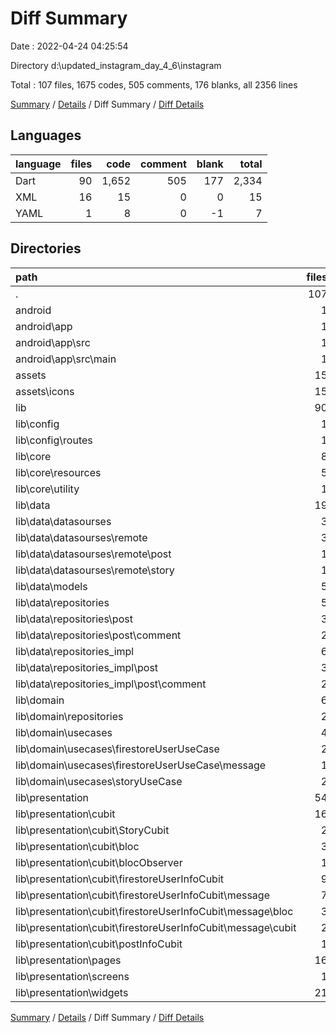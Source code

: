# Diff Summary

Date : 2022-04-24 04:25:54

Directory d:\updated_instagram_day_4_6\instagram

Total : 107 files,  1675 codes, 505 comments, 176 blanks, all 2356 lines

[Summary](results.md) / [Details](details.md) / Diff Summary / [Diff Details](diff-details.md)

## Languages
| language | files | code | comment | blank | total |
| :--- | ---: | ---: | ---: | ---: | ---: |
| Dart | 90 | 1,652 | 505 | 177 | 2,334 |
| XML | 16 | 15 | 0 | 0 | 15 |
| YAML | 1 | 8 | 0 | -1 | 7 |

## Directories
| path | files | code | comment | blank | total |
| :--- | ---: | ---: | ---: | ---: | ---: |
| . | 107 | 1,675 | 505 | 176 | 2,356 |
| android | 1 | 2 | 0 | 0 | 2 |
| android\app | 1 | 2 | 0 | 0 | 2 |
| android\app\src | 1 | 2 | 0 | 0 | 2 |
| android\app\src\main | 1 | 2 | 0 | 0 | 2 |
| assets | 15 | 13 | 0 | 0 | 13 |
| assets\icons | 15 | 13 | 0 | 0 | 13 |
| lib | 90 | 1,652 | 505 | 177 | 2,334 |
| lib\config | 1 | 1 | 1 | 0 | 2 |
| lib\config\routes | 1 | 1 | 1 | 0 | 2 |
| lib\core | 8 | 207 | 38 | 38 | 283 |
| lib\core\resources | 5 | 156 | 0 | 28 | 184 |
| lib\core\utility | 1 | 1 | 0 | 0 | 1 |
| lib\data | 19 | 200 | -18 | 14 | 196 |
| lib\data\datasourses | 3 | 53 | -18 | 3 | 38 |
| lib\data\datasourses\remote | 3 | 53 | -18 | 3 | 38 |
| lib\data\datasourses\remote\post | 1 | 0 | -19 | -1 | -20 |
| lib\data\datasourses\remote\story | 1 | 42 | 0 | 6 | 48 |
| lib\data\models | 5 | 96 | 0 | 7 | 103 |
| lib\data\repositories | 5 | -346 | -5 | -42 | -393 |
| lib\data\repositories\post | 3 | -169 | 0 | -22 | -191 |
| lib\data\repositories\post\comment | 2 | -104 | 0 | -15 | -119 |
| lib\data\repositories_impl | 6 | 397 | 5 | 46 | 448 |
| lib\data\repositories_impl\post | 3 | 169 | 0 | 22 | 191 |
| lib\data\repositories_impl\post\comment | 2 | 104 | 0 | 15 | 119 |
| lib\domain | 6 | 63 | 0 | 14 | 77 |
| lib\domain\repositories | 2 | 13 | 0 | 2 | 15 |
| lib\domain\usecases | 4 | 50 | 0 | 12 | 62 |
| lib\domain\usecases\firestoreUserUseCase | 2 | 21 | 0 | 4 | 25 |
| lib\domain\usecases\firestoreUserUseCase\message | 1 | 7 | 0 | 0 | 7 |
| lib\domain\usecases\storyUseCase | 2 | 29 | 0 | 8 | 37 |
| lib\presentation | 54 | 1,166 | 489 | 109 | 1,764 |
| lib\presentation\cubit | 16 | 147 | 26 | 35 | 208 |
| lib\presentation\cubit\StoryCubit | 2 | 63 | 0 | 16 | 79 |
| lib\presentation\cubit\bloc | 3 | 0 | 73 | 3 | 76 |
| lib\presentation\cubit\blocObserver | 1 | -3 | -30 | -5 | -38 |
| lib\presentation\cubit\firestoreUserInfoCubit | 9 | 87 | -17 | 22 | 92 |
| lib\presentation\cubit\firestoreUserInfoCubit\message | 7 | 68 | -10 | 19 | 77 |
| lib\presentation\cubit\firestoreUserInfoCubit\message\bloc | 3 | 67 | 0 | 21 | 88 |
| lib\presentation\cubit\firestoreUserInfoCubit\message\cubit | 2 | 50 | 2 | 13 | 65 |
| lib\presentation\cubit\postInfoCubit | 1 | 0 | 0 | -1 | -1 |
| lib\presentation\pages | 16 | 391 | -27 | -3 | 361 |
| lib\presentation\screens | 1 | 13 | 0 | -1 | 12 |
| lib\presentation\widgets | 21 | 615 | 490 | 78 | 1,183 |

[Summary](results.md) / [Details](details.md) / Diff Summary / [Diff Details](diff-details.md)
